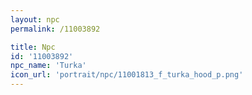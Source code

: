 ```yaml
---
layout: npc
permalink: /11003892

title: Npc
id: '11003892'
npc_name: 'Turka'
icon_url: 'portrait/npc/11001813_f_turka_hood_p.png'
---
```

